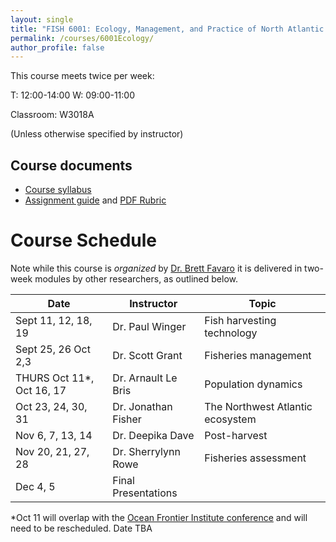 ```yaml
---
layout: single
title: "FISH 6001: Ecology, Management, and Practice of North Atlantic Fisheries"
permalink: /courses/6001Ecology/
author_profile: false
---
```


This course meets twice per week:

T: 12:00-14:00 
W: 09:00-11:00 

Classroom: W3018A

(Unless otherwise specified by instructor)

## Course documents 

- [Course syllabus](/courses/6001Ecology/6001Syllabus/) 
- [Assignment guide](/courses/6001Ecology/6001AssignmentGuide/) and [PDF Rubric](/assets/images/FISH_6001_Rubric.pdf)

# Course Schedule

Note while this course is *organized* by [Dr. Brett Favaro](http://about.me/brettfavaro) it is delivered in two-week modules by other researchers, as outlined below.

| Date | Instructor | Topic |
|------------------------------|---------------------|----------------------------------|
| Sept 11, 12, 18, 19  | Dr. Paul Winger | Fish harvesting technology |
| Sept 25, 26 Oct 2,3 | Dr. Scott Grant | Fisheries management |
| THURS Oct 11*, Oct 16, 17 | Dr. Arnault Le Bris | Population dynamics |
| Oct 23, 24, 30, 31 | Dr. Jonathan Fisher | The Northwest Atlantic ecosystem |
| Nov 6, 7, 13, 14 | Dr. Deepika Dave | Post-harvest | 
| Nov 20, 21, 27, 28 | Dr. Sherrylynn Rowe | Fisheries assessment |
| Dec 4, 5 | Final Presentations  |

*Oct 11 will overlap with the [Ocean Frontier Institute conference](http://oceanfrontierinstitute.com/oceanfrontier2018) and will need to be rescheduled. Date TBA
